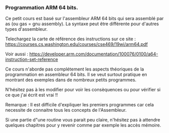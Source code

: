 ### Programmation ARM 64 bits.

Ce petit cours est basé sur l'assembleur ARM 64 bits qui sera assemblé par as (ou gas = gnu assembly). La syntaxe peut être différente pour d'autres types d'assembleur.

Telechargez la carte de référence des instructions sur ce site :  https://courses.cs.washington.edu/courses/cse469/19wi/arm64.pdf

Voir aussi : https://developer.arm.com/documentation/100076/0100/a64-instruction-set-reference

Ce cours n'aborde pas complétement les aspects théoriques de la programmation en assembleur 64 bits. Il se veut surtout pratique en montrant des exemples dans de nombreux petits programmes. 

N'hésitez pas à les modifier pour voir les consèquences ou pour vérifier si ce que j'ai écrit est vrai !!

Remarque :  Il est difficile d'expliquer les premiers programmes car cela necessite de connaitre tous les concepts de l'Assembleur.

Si une partie d"une routine vous parait peu claire, n'hésitez pas à attendre quelques chapitres pour y revenir comme par exemple les accès mémoire.

